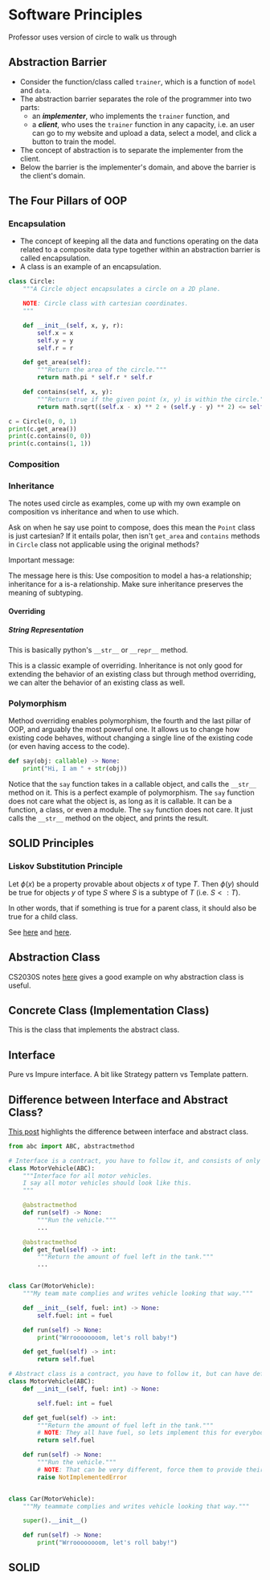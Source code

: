 # Software Principles

Professor uses version of circle to walk us through

## Abstraction Barrier

- Consider the function/class called `trainer`, which is a function of `model` and `data`. 
- The abstraction barrier separates the role of the programmer into two parts: 
  - an ***implementer***, who implements the `trainer` function, and
  - a ***client***, who uses the `trainer` function in any capacity, i.e. an user can go to my
  website and upload a data, select a model, and click a button to train the model.
- The concept of abstraction is to separate the implementer from the client. 
- Below the barrier is the implementer's domain, and above the barrier is the client's domain.

## The Four Pillars of OOP

### Encapsulation

- The concept of keeping all the data and functions operating on the data related to a composite data type together within an abstraction barrier is called encapsulation.
- A class is an example of an encapsulation.

```python
class Circle:
    """A Circle object encapsulates a circle on a 2D plane.

    NOTE: Circle class with cartesian coordinates.
    """

    def __init__(self, x, y, r):
        self.x = x
        self.y = y
        self.r = r

    def get_area(self):
        """Return the area of the circle."""
        return math.pi * self.r * self.r

    def contains(self, x, y):
        """Return true if the given point (x, y) is within the circle."""
        return math.sqrt((self.x - x) ** 2 + (self.y - y) ** 2) <= self.r

c = Circle(0, 0, 1)
print(c.get_area())
print(c.contains(0, 0))
print(c.contains(1, 1))
```

### Composition
 
### Inheritance

The notes used circle as examples, come up with my own example on composition vs inheritance
and when to use which.

Ask on when he say use point to compose, does this mean the `Point` class is just cartesian? If it
entails polar, then isn't `get_area` and `contains` methods in `Circle` class not applicable using
the original methods?

Important message:

The message here is this: Use composition to model a has-a relationship; inheritance for a is-a relationship. Make sure inheritance preserves the meaning of subtyping.

#### Overriding

##### String Representation

This is basically python's `__str__` or `__repr__` method.

This is a classic example of overriding. Inheritance is not only good for extending the behavior of an existing class but through method overriding, we can alter the behavior of an existing class as well.

### Polymorphism

Method overriding enables polymorphism, the fourth and the last pillar of OOP, and arguably the most powerful one. It allows us to change how existing code behaves, without changing a single line of the existing code (or even having access to the code).

```python
def say(obj: callable) -> None:
    print("Hi, I am " + str(obj))
```

Notice that the `say` function takes in a callable object, and calls the `__str__` method on it. This is a perfect example of polymorphism. The `say` function does not care what the object is, as long as it is callable. It can be a function, a class, or even a module. The `say` function does not care. It just calls the `__str__` method on the object, and prints the result.


## SOLID Principles

### Liskov Substitution Principle

Let $\phi(x)$ be a property provable about objects $x$ of type $T$. 
Then $\phi(y)$ should be true for objects $y$ of type $S$ where $S$ is a subtype of $T$ 
(i.e. $S <: T$).

In other words, that if something is true for a parent class, it should also be true for a child class.

See [here](https://stackoverflow.com/questions/55477952/need-clarity-in-understanding-liskov-substitution-principle) and [here](https://betterprogramming.pub/the-liskov-substitution-principle-lsp-explained-in-python-6ab92b29d0b8).

## Abstraction Class

CS2030S notes [here](https://nus-cs2030s.github.io/2021-s2/14-abstract.html)
gives a good example on why abstraction class is useful.

## Concrete Class (Implementation Class)

This is the class that implements the abstract class.

## Interface

Pure vs Impure interface. A bit like Strategy pattern vs Template pattern.

## Difference between Interface and Abstract Class?

[This post](https://stackoverflow.com/questions/1913098/what-is-the-difference-between-an-interface-and-abstract-class)
highlights the difference between interface and abstract class.

```python
from abc import ABC, abstractmethod

# Interface is a contract, you have to follow it, and consists of only abstract methods.
class MotorVehicle(ABC):
    """Interface for all motor vehicles.
    I say all motor vehicles should look like this.
    """

    @abstractmethod
    def run(self) -> None:
        """Run the vehicle."""
        ...

    @abstractmethod
    def get_fuel(self) -> int:
        """Return the amount of fuel left in the tank."""
        ...


class Car(MotorVehicle):
    """My team mate complies and writes vehicle looking that way."""

    def __init__(self, fuel: int) -> None:
        self.fuel: int = fuel

    def run(self) -> None:
        print("Wrroooooooom, let's roll baby!")

    def get_fuel(self) -> int:
        return self.fuel

# Abstract class is a contract, you have to follow it, but can have default implementation.
class MotorVehicle(ABC):
    def __init__(self, fuel: int) -> None:

        self.fuel: int = fuel

    def get_fuel(self) -> int:
        """Return the amount of fuel left in the tank."""
        # NOTE: They all have fuel, so lets implement this for everybody.
        return self.fuel

    def run(self) -> None:
        """Run the vehicle."""
        # NOTE: That can be very different, force them to provide their own implementation.
        raise NotImplementedError


class Car(MotorVehicle):
    """My teammate complies and writes vehicle looking that way."""

    super().__init__()

    def run(self) -> None:
        print("Wrroooooooom, let's roll baby!")
```


## SOLID

